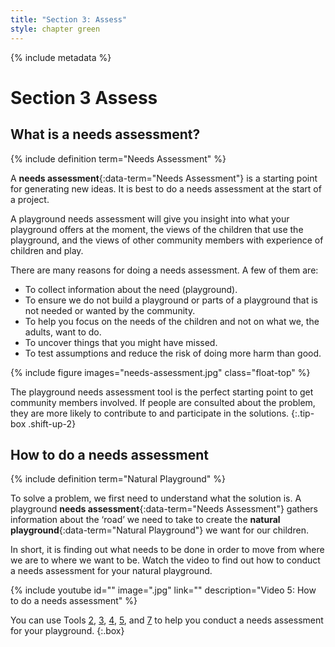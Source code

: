 ```yaml
---
title: "Section 3: Assess"
style: chapter green
---
```


{% include metadata %}

# **Section 3** Assess

## What is a needs assessment?

{% include definition term="Needs Assessment" %}

A **needs assessment**{:data-term="Needs Assessment"} is a starting point for generating new ideas. It is best to do a needs assessment at the start of a project.

A playground needs assessment will give you insight into what your playground offers at the moment, the views of the children that use the playground, and the views of other community members with experience of children and play.

There are many reasons for doing a needs assessment. A few of them are:

*   To collect information about the need (playground).
*   To ensure we do not build a playground or parts of a playground that is not needed or wanted by the community.
*   To help you focus on the needs of the children and not on what we, the adults, want to do.
*   To uncover things that you might have missed.
*   To test assumptions and reduce the risk of doing more harm than good.

{% include figure
   images="needs-assessment.jpg"
   class="float-top"
%}

The playground needs assessment tool is the perfect starting point to get community members involved. If people are consulted about the problem, they are more likely to contribute to and participate in the solutions.
{:.tip-box .shift-up-2}

## How to do a needs assessment

{% include definition term="Natural Playground" %}

To solve a problem, we first need to understand what the solution is. A playground **needs assessment**{:data-term="Needs Assessment"} gathers information about the ‘road’ we need to take to create the **natural playground**{:data-term="Natural Playground"} we want for our children.

In short, it is finding out what needs to be done in order to move from where we are to where we want to be. Watch the video to find out how to conduct a needs assessment for your natural playground.

{% include youtube
    id=""
    image=".jpg"
    link=""
    description="Video 5: How to do a needs assessment"
%}

You can use Tools [2](06-02.html), [3](06-03.html), [4](06-04.html), [5](06-05.html), and [7](06-07.html) to help you conduct a needs assessment for your playground.
{:.box}
